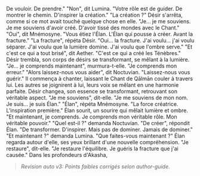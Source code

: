 De vouloir.
De prendre."
"Non",
dit Lumina.
"Votre rôle est de guider.
De montrer le chemin.
D'inspirer la création."
"La création ?"
Désir s'arrêta,
comme si ce mot
avait touché quelque chose en elle.
"Je... je me souviens.
Je me souviens d'avoir créé.
D'avoir tissé des mondes
avec le Chant."
"Oui",
dit Mnémosyne.
"Vous étiez l'Élan.
L'Élan qui pousse à créer.
Avant la fracture."
"La fracture",
répéta Désir.
"Oui... la fracture.
J'ai voulu... j'ai voulu séparer.
J'ai voulu que la lumière domine.
J'ai voulu que l'ombre serve."
"Et c'est ce qui a tout brisé",
dit Aether.
"C'est ce qui a créé
les Ténèbres."
Désir trembla,
son corps de désirs
se transformant,
se mêlant à la lumière.
"Je... je comprends maintenant",
murmura-t-elle.
"Je comprends mon erreur."
"Alors laissez-nous vous aider",
dit Noctuvian.
"Laissez-nous vous guérir."
Il commença à chanter,
laissant le Chant de Qālmān
couler à travers lui.
Les autres se joignirent à lui,
leurs voix se mêlant
en une harmonie parfaite.
Désir changea,
son essence se transformant,
retrouvant son véritable aspect.
"Je me souviens",
dit-elle.
"Je me souviens de mon nom.
Je suis... je suis Élan."
"Élan",
répéta Mnémosyne.
"La force créatrice.
L'inspiration première."
Élan sourit,
un sourire qui mêlait
lumière et ombre.
"Et maintenant,
je comprends.
Je comprends mon véritable rôle.
Mon véritable pouvoir."
"Quel est-il ?"
demanda Noctuvian.
"De créer",
répondit Élan.
"De transformer.
D'inspirer.
Mais pas de dominer.
Jamais de dominer."
"Et maintenant ?"
demanda Lumina.
"Que faites-vous maintenant ?"
Élan regarda autour d'elle,
ses yeux brillant
d'une nouvelle compréhension.
"Je restaure",
dit-elle.
"Je restaure l'équilibre.
Je guéris la fracture
que j'ai causée."
Dans les profondeurs d'Akasha,
> _Revision auto v3: Points faibles corrigés selon author-guide._
